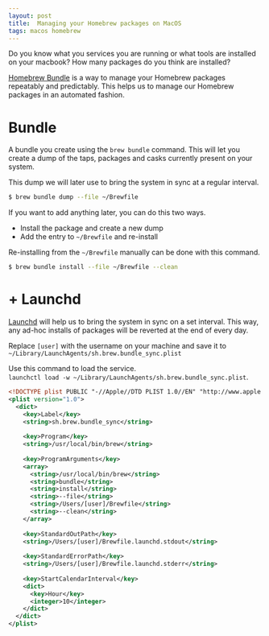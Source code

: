 ```yaml
---
layout: post
title:  Managing your Homebrew packages on MacOS
tags: macos homebrew
---
```


Do you know what you services you are running or what tools are installed on your macbook? How many
packages do you think are installed?

[Homebrew Bundle](https://github.com/Homebrew/homebrew-bundle) is a way to manage your Homebrew packages
repeatably and predictably. This helps us to manage our Homebrew packages in an automated fashion.

# Bundle

A bundle you create using the `brew bundle` command. This will let you create a dump of the taps,
packages and casks currently present on your system.

This dump we will later use to bring the system in sync at a regular interval.

```bash
$ brew bundle dump --file ~/Brewfile
```

If you want to add anything later, you can do this two ways.

- Install the package and create a new dump
- Add the entry to `~/Brewfile` and re-install

Re-installing from the `~/Brewfile` manually can be done with this command.
```bash
$ brew bundle install --file ~/Brewfile --clean
```

# + Launchd

[Launchd](https://support.apple.com/guide/terminal/script-management-with-launchd-apdc6c1077b-5d5d-4d35-9c19-60f2397b2369/mac) will help
us to bring the system in sync on a set interval. This way, any ad-hoc installs of packages will be reverted at the end of every day.

Replace `[user]` with the username on your machine and save it to  
`~/Library/LaunchAgents/sh.brew.bundle_sync.plist`

Use this command to load the service.  
`launchctl load -w ~/Library/LaunchAgents/sh.brew.bundle_sync.plist`.

```xml
<!DOCTYPE plist PUBLIC "-//Apple//DTD PLIST 1.0//EN" "http://www.apple.com/DTDs/PropertyList-1.0.dtd">
<plist version="1.0">
  <dict>
    <key>Label</key>
    <string>sh.brew.bundle_sync</string>
  
    <key>Program</key>
    <string>/usr/local/bin/brew</string>
  
    <key>ProgramArguments</key>
    <array>
      <string>/usr/local/bin/brew</string>
      <string>bundle</string>
      <string>install</string>
      <string>--file</string>
      <string>/Users/[user]/Brewfile</string>
      <string>--clean</string>
    </array>
  
    <key>StandardOutPath</key>
    <string>/Users/[user]/Brewfile.launchd.stdout</string>
  
    <key>StandardErrorPath</key>
    <string>/Users/[user]/Brewfile.launchd.stderr</string>
  
    <key>StartCalendarInterval</key>
    <dict>
      <key>Hour</key>
      <integer>10</integer>
    </dict>
  </dict>
</plist>
```
